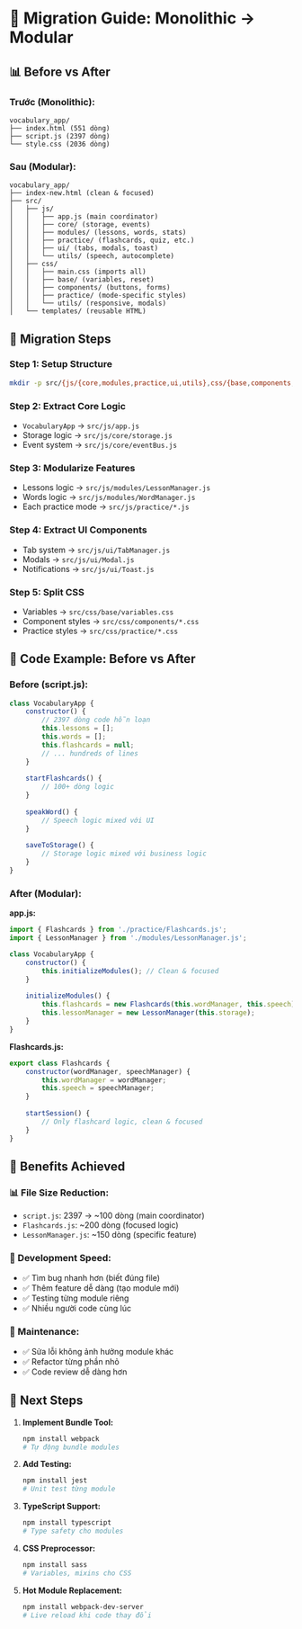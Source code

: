 # 🚀 Migration Guide: Monolithic → Modular

## 📊 **Before vs After**

### **Trước (Monolithic):**
```
vocabulary_app/
├── index.html (551 dòng)
├── script.js (2397 dòng) 
└── style.css (2036 dòng)
```

### **Sau (Modular):**
```
vocabulary_app/
├── index-new.html (clean & focused)
├── src/
│   ├── js/
│   │   ├── app.js (main coordinator)
│   │   ├── core/ (storage, events)
│   │   ├── modules/ (lessons, words, stats)
│   │   ├── practice/ (flashcards, quiz, etc.)
│   │   ├── ui/ (tabs, modals, toast)
│   │   └── utils/ (speech, autocomplete)
│   ├── css/
│   │   ├── main.css (imports all)
│   │   ├── base/ (variables, reset)
│   │   ├── components/ (buttons, forms)
│   │   ├── practice/ (mode-specific styles)
│   │   └── utils/ (responsive, modals)
│   └── templates/ (reusable HTML)
```

## 🔄 **Migration Steps**

### **Step 1: Setup Structure**
```bash
mkdir -p src/{js/{core,modules,practice,ui,utils},css/{base,components,practice,utils},templates}
```

### **Step 2: Extract Core Logic**
- `VocabularyApp` → `src/js/app.js`
- Storage logic → `src/js/core/storage.js`
- Event system → `src/js/core/eventBus.js`

### **Step 3: Modularize Features**
- Lessons logic → `src/js/modules/LessonManager.js`
- Words logic → `src/js/modules/WordManager.js`
- Each practice mode → `src/js/practice/*.js`

### **Step 4: Extract UI Components**
- Tab system → `src/js/ui/TabManager.js`
- Modals → `src/js/ui/Modal.js`
- Notifications → `src/js/ui/Toast.js`

### **Step 5: Split CSS**
- Variables → `src/css/base/variables.css`
- Component styles → `src/css/components/*.css`
- Practice styles → `src/css/practice/*.css`

## 📝 **Code Example: Before vs After**

### **Before (script.js):**
```javascript
class VocabularyApp {
    constructor() {
        // 2397 dòng code hỗn loạn
        this.lessons = [];
        this.words = [];
        this.flashcards = null;
        // ... hundreds of lines
    }
    
    startFlashcards() {
        // 100+ dòng logic
    }
    
    speakWord() {
        // Speech logic mixed với UI
    }
    
    saveToStorage() {
        // Storage logic mixed với business logic
    }
}
```

### **After (Modular):**

**app.js:**
```javascript
import { Flashcards } from './practice/Flashcards.js';
import { LessonManager } from './modules/LessonManager.js';

class VocabularyApp {
    constructor() {
        this.initializeModules(); // Clean & focused
    }
    
    initializeModules() {
        this.flashcards = new Flashcards(this.wordManager, this.speech);
        this.lessonManager = new LessonManager(this.storage);
    }
}
```

**Flashcards.js:**
```javascript
export class Flashcards {
    constructor(wordManager, speechManager) {
        this.wordManager = wordManager;
        this.speech = speechManager;
    }
    
    startSession() {
        // Only flashcard logic, clean & focused
    }
}
```

## 🎯 **Benefits Achieved**

### **📊 File Size Reduction:**
- `script.js`: 2397 → ~100 dòng (main coordinator)
- `Flashcards.js`: ~200 dòng (focused logic)
- `LessonManager.js`: ~150 dòng (specific feature)

### **🚀 Development Speed:**
- ✅ Tìm bug nhanh hơn (biết đúng file)
- ✅ Thêm feature dễ dàng (tạo module mới)
- ✅ Testing từng module riêng
- ✅ Nhiều người code cùng lúc

### **🔧 Maintenance:**
- ✅ Sửa lỗi không ảnh hưởng module khác
- ✅ Refactor từng phần nhỏ
- ✅ Code review dễ dàng hơn

## 🚀 **Next Steps**

1. **Implement Bundle Tool:**
   ```bash
   npm install webpack
   # Tự động bundle modules
   ```

2. **Add Testing:**
   ```bash
   npm install jest
   # Unit test từng module
   ```

3. **TypeScript Support:**
   ```bash
   npm install typescript
   # Type safety cho modules
   ```

4. **CSS Preprocessor:**
   ```bash
   npm install sass
   # Variables, mixins cho CSS
   ```

5. **Hot Module Replacement:**
   ```bash
   npm install webpack-dev-server
   # Live reload khi code thay đổi
   ``` 